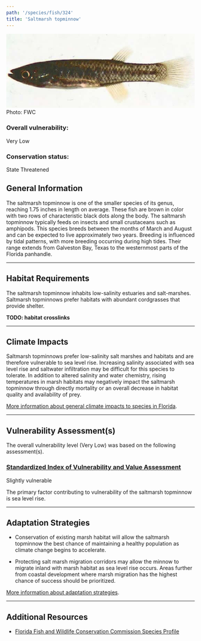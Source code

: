 ```yaml
---
path: '/species/fish/324'
title: 'Saltmarsh topminnow'
---
```


<content-header icon="estuarine_fish" title="Saltmarsh topminnow" subtitle="Fundulus jenkinsi"></content-header>

<div id="TopSection">

<div class="header-photo"><img src="324.jpg" alt="Photo for 324"/>
<figcaption>Photo: FWC</figcaption></div>

<div>

### Overall vulnerability:

<div class="vulnerability vulnerability-low">Very Low</div>



### Conservation status:

State Threatened

</div>
</div>

## General Information

The saltmarsh topminnow is one of the smaller species of its genus, reaching 1.75 inches in length on average. These fish are brown in color with two rows of characteristic black dots along the body. The saltmarsh topminnow typically feeds on insects and small crustaceans such as amphipods. This species breeds between the months of March and August and can be expected to live approximately two years. Breeding is influenced by tidal patterns, with more breeding occurring during high tides.  Their range extends from Galveston Bay, Texas to the westernmost parts of the Florida panhandle.

<hr />

## Habitat Requirements

The saltmarsh topminnow inhabits low-salinity estuaries and salt-marshes. Saltmarsh topminnows prefer habitats with abundant cordgrasses that provide shelter.

**TODO: habitat crosslinks**

<hr />

## Climate Impacts

Saltmarsh topminnows prefer low-salinity salt marshes and habitats and are therefore vulnerable to sea level rise. Increasing salinity associated with sea level rise and saltwater infiltration may be difficult for this species to tolerate.  In addition to altered salinity and water chemistry, rising temperatures in marsh habitats may negatively impact the saltmarsh topminnow through directly mortality or an overall decrease in habitat quality and availability of prey.

[More information about general climate impacts to species in Florida](/impacts/species).



<hr />

## Vulnerability Assessment(s)

The overall vulnerability level (Very Low) was based on the following assessment(s).
#### 
<div class="vulnerability-header">
<h3><a href="/impacts/vulnerability/sivva/species">Standardized Index of Vulnerability and Value Assessment</a></h3>
<div class="vulnerability vulnerability-slight">Slightly vulnerable</div>
</div> 

The primary factor contributing to vulnerability of the saltmarsh topminnow is sea level rise.


<hr />

## Adaptation Strategies

- Conservation of existing marsh habitat will allow the saltmarsh topminnow the best chance of maintaining a healthy population as climate change begins to accelerate.

- Protecting salt marsh migration corridors may allow the minnow to migrate inland with marsh habitat as sea level rise occurs.  Areas further from coastal development where marsh migration has the highest chance of success should be prioritized.

[More information about adaptation strategies](/strategies).

<hr />


## Additional Resources

- [Florida Fish and Wildlife Conservation Commission Species Profile](https://myfwc.com/wildlifehabitats/profiles/saltwater/saltmarsh-topminnow/)
